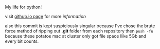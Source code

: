 My life for python!

visit [github.io page](https://youkim005.github.io/Python-Piscine-Django/) for more _information_

also this commit is kept suspiciously singular because I've chose the brute force method of ripping out **.git** folder from each repository then `push -fu` because these potatoe mac at cluster only got file space llike 5Gb and every bit counts.
